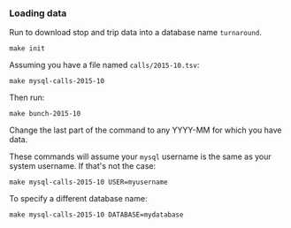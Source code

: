 ### Loading data

Run to download stop and trip data into a database name `turnaround`.
```
make init
```

Assuming you have a file named `calls/2015-10.tsv`:
```
make mysql-calls-2015-10
```

Then run:
```
make bunch-2015-10
```

Change the last part of the command to any YYYY-MM for which you have data.

These commands will assume your `mysql` username is the same as your system username. If that's not the case:
```
make mysql-calls-2015-10 USER=myusername
```

To specify a different database name:
```
make mysql-calls-2015-10 DATABASE=mydatabase
```
